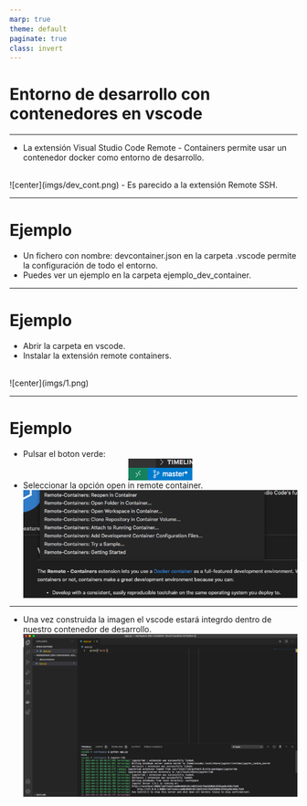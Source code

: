```yaml
---
marp: true
theme: default
paginate: true
class: invert
---
```

# Entorno de desarrollo con contenedores en vscode

<style>
img[alt~="center"] {
  display: block;
  margin: 0 auto;
}
</style>

---

- La extensión Visual Studio Code Remote - Containers permite usar un contenedor docker como entorno de desarrollo.
<br />
![center](imgs/dev_cont.png)
- Es parecido a la extensión Remote SSH.

---
# Ejemplo
- Un fichero con nombre: devcontainer.json en la carpeta .vscode permite la configuración de todo el entorno.
- Puedes ver un ejemplo en la carpeta ejemplo_dev_container.
---
# Ejemplo
- Abrir la carpeta en vscode.
- Instalar la extensión remote containers.
<br />
![center](imgs/1.png)

---

# Ejemplo
- Pulsar el boton verde: 
![center](imgs/2.png)
- Seleccionar la opción open in remote container.
![center](imgs/3.png)
---
- Una vez construida la imagen el vscode estará integrdo dentro de nuestro contenedor de desarrollo.
![center height:15cm](imgs/4.png)